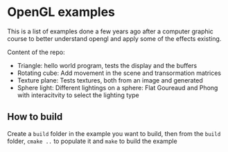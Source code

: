 # OpenGL examples
This is a list of examples done a few years ago after a computer graphic course to better understand opengl and apply some of the effects existing.

Content of the repo:

- Triangle: hello world program, tests the display and the buffers
- Rotating cube: Add movement in the scene and transormation matrices
- Texture plane: Tests textures, both from an image and generated
- Sphere light: Different lightings on a sphere: Flat Goureaud and Phong with interacitvity to select the lighting type

## How to build
Create a `build` folder in the example you want to build, then from the `build` folder, `cmake ..` to populate it and `make` to build the example

